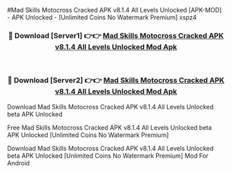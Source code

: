 #Mad Skills Motocross Cracked APK v8.1.4 All Levels Unlocked [APK-MOD] - APK Unlocked - [Unlimited Coins No Watermark Premium] xspz4



<div align="center">

<h3>🔴 Download [Server1] 👉👉 <a href="https://momento.my/?title=Mad_Skills_Motocross_Cracked_APK_v8.1.4_All_Levels_Unlocked">Mad Skills Motocross Cracked APK v8.1.4 All Levels Unlocked Mod Apk</a></h3><br>

<h3>🔴 Download [Server2] 👉👉 <a href="https://momento.my/?title=Mad_Skills_Motocross_Cracked_APK_v8.1.4_All_Levels_Unlocked">Mad Skills Motocross Cracked APK v8.1.4 All Levels Unlocked Mod Apk</a></h3>
</div>



Download Mad Skills Motocross Cracked APK v8.1.4 All Levels Unlocked beta APK Unlocked

Free Mad Skills Motocross Cracked APK v8.1.4 All Levels Unlocked beta APK Unlocked [Unlimited Coins No Watermark Premium]

Download Mad Skills Motocross Cracked APK v8.1.4 All Levels Unlocked beta APK Unlocked [Unlimited Coins No Watermark Premium] Mod For Android
